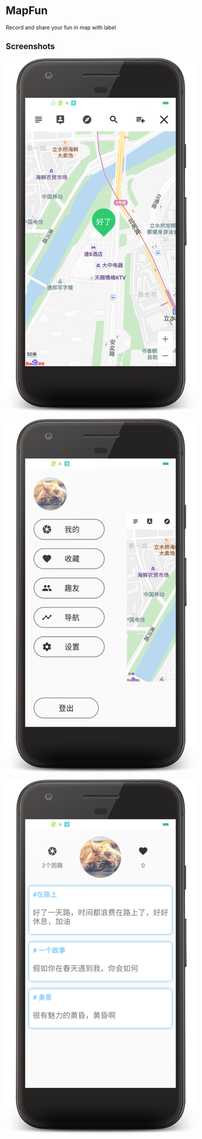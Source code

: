 # MapFun
Record and share your fun in map with label

## Screenshots

![](device-2017-04-23-000821.png)

![](device-2017-04-23-000904.png)

![](device-2017-04-23-000959.png)
